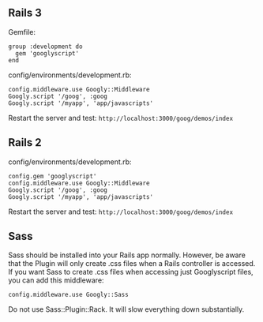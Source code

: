 ## Rails 3

Gemfile:

    group :development do
      gem 'googlyscript'
    end

config/environments/development.rb:

    config.middleware.use Googly::Middleware
    Googly.script '/goog', :goog
    Googly.script '/myapp', 'app/javascripts'

Restart the server and test: `http://localhost:3000/goog/demos/index`

## Rails 2

config/environments/development.rb:

    config.gem 'googlyscript'
    config.middleware.use Googly::Middleware
    Googly.script '/goog', :goog
    Googly.script '/myapp', 'app/javascripts'
    
Restart the server and test: `http://localhost:3000/goog/demos/index`

## Sass

Sass should be installed into your Rails app normally.  However, be aware
that the Plugin will only create .css files when a Rails controller is accessed.
If you want Sass to create .css files when accessing just Googlyscript files,
you can add this middleware:

    config.middleware.use Googly::Sass

Do not use Sass::Plugin::Rack.  It will slow everything down substantially.

